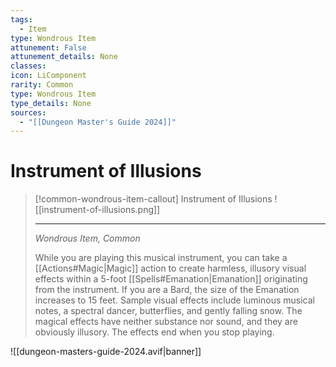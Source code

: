 ```yaml
---
tags:
  - Item
type: Wondrous Item
attunement: False
attunement_details: None
classes:
icon: LiComponent
rarity: Common
type: Wondrous Item
type_details: None
sources: 
  - "[[Dungeon Master's Guide 2024]]"
---
```

# Instrument of Illusions
>[!common-wondrous-item-callout] Instrument of Illusions
>![[instrument-of-illusions.png]]
>
>- - -
>_Wondrous Item, Common_
>
>While you are playing this musical instrument, you can take a [[Actions#Magic\|Magic]] action to create harmless, illusory visual effects within a 5-foot [[Spells#Emanation\|Emanation]] originating from the instrument. If you are a Bard, the size of the Emanation increases to 15 feet. Sample visual effects include luminous musical notes, a spectral dancer, butterflies, and gently falling snow. The magical effects have neither substance nor sound, and they are obviously illusory. The effects end when you stop playing.

![[dungeon-masters-guide-2024.avif|banner]]